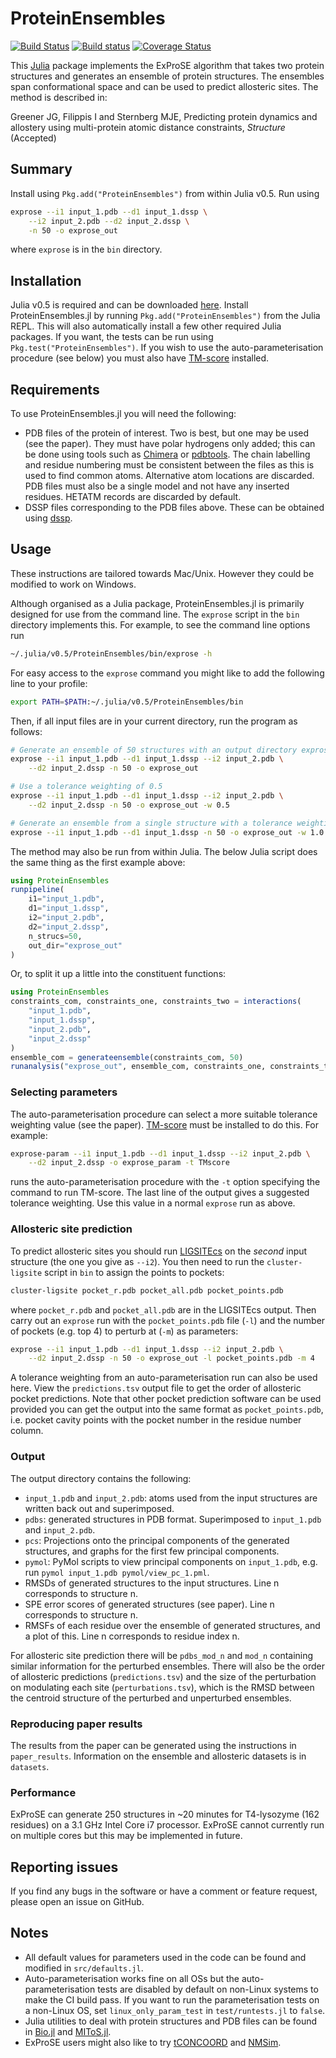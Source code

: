 # ProteinEnsembles

[![Build Status](https://travis-ci.org/jgreener64/ProteinEnsembles.jl.svg?branch=master)](https://travis-ci.org/jgreener64/ProteinEnsembles.jl)
[![Build status](https://ci.appveyor.com/api/projects/status/flfqouj1otkuf1rk?svg=true)](https://ci.appveyor.com/project/jgreener64/proteinensembles-jl)
[![Coverage Status](https://coveralls.io/repos/github/jgreener64/ProteinEnsembles.jl/badge.svg?branch=master)](https://coveralls.io/github/jgreener64/ProteinEnsembles.jl?branch=master)

This [Julia](http://julialang.org/) package implements the ExProSE algorithm that takes two protein structures and generates an ensemble of protein structures. The ensembles span conformational space and can be used to predict allosteric sites. The method is described in:

Greener JG, Filippis I and Sternberg MJE, Predicting protein dynamics and allostery using multi-protein atomic distance constraints, *Structure* (Accepted)


## Summary

Install using `Pkg.add("ProteinEnsembles")` from within Julia v0.5. Run using

```bash
exprose --i1 input_1.pdb --d1 input_1.dssp \
    --i2 input_2.pdb --d2 input_2.dssp \
    -n 50 -o exprose_out
```

where `exprose` is in the `bin` directory.


## Installation

Julia v0.5 is required and can be downloaded [here](http://julialang.org/downloads). Install ProteinEnsembles.jl by running `Pkg.add("ProteinEnsembles")` from the Julia REPL. This will also automatically install a few other required Julia packages. If you want, the tests can be run using `Pkg.test("ProteinEnsembles")`. If you wish to use the auto-parameterisation procedure (see below) you must also have [TM-score](http://zhanglab.ccmb.med.umich.edu/TM-score) installed.


## Requirements

To use ProteinEnsembles.jl you will need the following:
- PDB files of the protein of interest. Two is best, but one may be used (see the paper). They must have polar hydrogens only added; this can be done using tools such as [Chimera](https://www.cgl.ucsf.edu/chimera) or [pdbtools](https://github.com/harmslab/pdbtools). The chain labelling and residue numbering must be consistent between the files as this is used to find common atoms. Alternative atom locations are discarded. PDB files must also be a single model and not have any inserted residues. HETATM records are discarded by default.
- DSSP files corresponding to the PDB files above. These can be obtained using [dssp](http://swift.cmbi.ru.nl/gv/dssp).


## Usage

These instructions are tailored towards Mac/Unix. However they could be modified to work on Windows.

Although organised as a Julia package, ProteinEnsembles.jl is primarily designed for use from the command line. The `exprose` script in the `bin` directory implements this. For example, to see the command line options run

```bash
~/.julia/v0.5/ProteinEnsembles/bin/exprose -h
```

For easy access to the `exprose` command you might like to add the following line to your profile:

```bash
export PATH=$PATH:~/.julia/v0.5/ProteinEnsembles/bin
```

Then, if all input files are in your current directory, run the program as follows:

```bash
# Generate an ensemble of 50 structures with an output directory exprose_out
exprose --i1 input_1.pdb --d1 input_1.dssp --i2 input_2.pdb \
    --d2 input_2.dssp -n 50 -o exprose_out

# Use a tolerance weighting of 0.5
exprose --i1 input_1.pdb --d1 input_1.dssp --i2 input_2.pdb \
    --d2 input_2.dssp -n 50 -o exprose_out -w 0.5

# Generate an ensemble from a single structure with a tolerance weighting of 1.0
exprose --i1 input_1.pdb --d1 input_1.dssp -n 50 -o exprose_out -w 1.0
```

The method may also be run from within Julia. The below Julia script does the same thing as the first example above:

```julia
using ProteinEnsembles
runpipeline(
    i1="input_1.pdb",
    d1="input_1.dssp",
    i2="input_2.pdb",
    d2="input_2.dssp",
    n_strucs=50,
    out_dir="exprose_out"
)
```

Or, to split it up a little into the constituent functions:

```julia
using ProteinEnsembles
constraints_com, constraints_one, constraints_two = interactions(
    "input_1.pdb",
    "input_1.dssp",
    "input_2.pdb",
    "input_2.dssp"
)
ensemble_com = generateensemble(constraints_com, 50)
runanalysis("exprose_out", ensemble_com, constraints_one, constraints_two)
```


### Selecting parameters

The auto-parameterisation procedure can select a more suitable tolerance weighting value (see the paper). [TM-score](http://zhanglab.ccmb.med.umich.edu/TM-score) must be installed to do this. For example:

```bash
exprose-param --i1 input_1.pdb --d1 input_1.dssp --i2 input_2.pdb \
    --d2 input_2.dssp -o exprose_param -t TMscore
```

runs the auto-parameterisation procedure with the `-t` option specifying the command to run TM-score. The last line of the output gives a suggested tolerance weighting. Use this value in a normal `exprose` run as above.


### Allosteric site prediction

To predict allosteric sites you should run [LIGSITEcs](http://projects.biotec.tu-dresden.de/pocket/download.html) on the *second* input structure (the one you give as `--i2`). You then need to run the `cluster-ligsite` script in `bin` to assign the points to pockets:

```bash
cluster-ligsite pocket_r.pdb pocket_all.pdb pocket_points.pdb
```

where `pocket_r.pdb` and `pocket_all.pdb` are in the LIGSITEcs output. Then carry out an `exprose` run with the `pocket_points.pdb` file (`-l`) and the number of pockets (e.g. top 4) to perturb at (`-m`) as parameters:

```bash
exprose --i1 input_1.pdb --d1 input_1.dssp --i2 input_2.pdb \
    --d2 input_2.dssp -n 50 -o exprose_out -l pocket_points.pdb -m 4
```

A tolerance weighting from an auto-parameterisation run can also be used here. View the `predictions.tsv` output file to get the order of allosteric pocket predictions. Note that other pocket prediction software can be used provided you can get the output into the same format as `pocket_points.pdb`, i.e. pocket cavity points with the pocket number in the residue number column.


### Output

The output directory contains the following:
- `input_1.pdb` and `input_2.pdb`: atoms used from the input structures are written back out and superimposed.
- `pdbs`: generated structures in PDB format. Superimposed to `input_1.pdb` and `input_2.pdb`.
- `pcs`: Projections onto the principal components of the generated structures, and graphs for the first few principal components.
- `pymol`: PyMol scripts to view principal components on `input_1.pdb`, e.g. run `pymol input_1.pdb pymol/view_pc_1.pml`.
- RMSDs of generated structures to the input structures. Line n corresponds to structure n.
- SPE error scores of generated structures (see paper). Line n corresponds to structure n.
- RMSFs of each residue over the ensemble of generated structures, and a plot of this. Line n corresponds to residue index n.

For allosteric site prediction there will be `pdbs_mod_n` and `mod_n` containing similar information for the perturbed ensembles. There will also be the order of allosteric predictions (`predictions.tsv`) and the size of the perturbation on modulating each site (`perturbations.tsv`), which is the RMSD between the centroid structure of the perturbed and unperturbed ensembles.


### Reproducing paper results

The results from the paper can be generated using the instructions in `paper_results`. Information on the ensemble and allosteric datasets is in `datasets`.


### Performance

ExProSE can generate 250 structures in ~20 minutes for T4-lysozyme (162 residues) on a 3.1 GHz Intel Core i7 processor. ExProSE cannot currently run on multiple cores but this may be implemented in future.


## Reporting issues

If you find any bugs in the software or have a comment or feature request, please open an issue on GitHub.


## Notes

- All default values for parameters used in the code can be found and modified in `src/defaults.jl`.
- Auto-parameterisation works fine on all OSs but the auto-parameterisation tests are disabled by default on non-Linux systems to make the CI build pass. If you want to run the parameterisation tests on a non-Linux OS, set `linux_only_param_test` in `test/runtests.jl` to `false`.
- Julia utilities to deal with protein structures and PDB files can be found in [Bio.jl](http://biojulia.github.io/Bio.jl/) and [MIToS.jl](http://diegozea.github.io/MIToS.jl/).
- ExProSE users might also like to try [tCONCOORD](http://wwwuser.gwdg.de/~dseelig/tconcoord.html) and [NMSim](http://cpclab.uni-duesseldorf.de/nmsim/).
